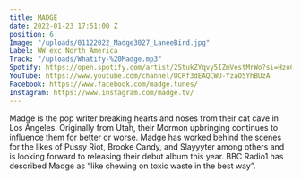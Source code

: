 ```yaml
---
title: MADGE
date: 2022-01-23 17:51:00 Z
position: 6
Image: "/uploads/01122022_Madge3027_LaneeBird.jpg"
Label: WW exc North America
Track: "/uploads/Whatify-%20Madge.mp3"
Spotify: https://open.spotify.com/artist/2StukZYqvy5IZmVestMrWo?si=HzoC0HmyRca2MKbopVP_0Q
YouTube: https://www.youtube.com/channel/UCRf3dEAQCWU-YzaO5YhBUzA
Facebook: https://www.facebook.com/madge.tunes/
Instagram: https://www.instagram.com/madge.tv/
---
```



Madge is the pop writer breaking hearts and noses from their cat cave in Los Angeles. Originally from Utah, their Mormon upbringing continues to influence them for better or worse.  Madge has worked behind the scenes for the likes of Pussy Riot, Brooke Candy, and Slayyyter among others and is looking forward to releasing their debut album this year. BBC Radio1 has described Madge as “like chewing on toxic waste in the best way”. 